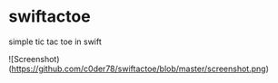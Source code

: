 # swiftactoe

simple tic tac toe in swift

![Screenshot)(https://github.com/c0der78/swiftactoe/blob/master/screenshot.png)
